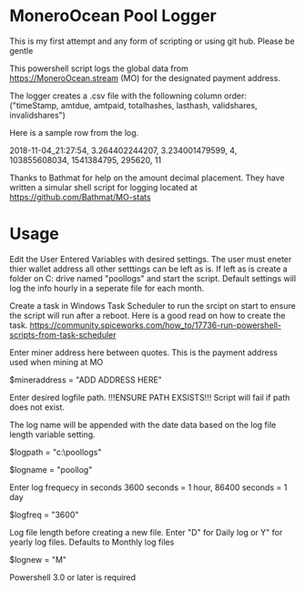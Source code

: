 # MoneroOcean Pool Logger
This is my first attempt and any form of scripting or using git hub. Please be gentle

This powershell script logs the global data from https://MoneroOcean.stream (MO) for the designated payment address.

The logger creates a .csv file with the followning column order:
("timeStamp, amtdue, amtpaid, totalhashes, lasthash, validshares, invalidshares")

Here is a sample row from the log.
 
2018-11-04_21:27:54, 3.264402244207, 3.234001479599, 4, 103855608034, 1541384795, 295620, 11

Thanks to Bathmat for help on the amount decimal placement. They have written a simular shell script for logging
located at https://github.com/Bathmat/MO-stats

# Usage
Edit the User Entered Variables with desired settings. The user must eneter thier wallet address all other setttings can
be left as is. If left as is create a folder on C: drive named "poollogs" and start the script. Default settings will log the info hourly in a seperate file for each month.

Create a task in Windows Task Scheduler to run the srcipt on start to ensure the script will run after a reboot.
Here is a good read on how to create the task. https://community.spiceworks.com/how_to/17736-run-powershell-scripts-from-task-scheduler

Enter miner address here between quotes. This is the payment address used when mining at MO

$mineraddress = "ADD ADDRESS HERE"

Enter desired logfile path. !!!ENSURE PATH EXSISTS!!! Script will fail if path does not exist.

The log name will be appended with the date data based on the log file length variable setting. 

$logpath = "c:\poollogs\"

$logname = "poollog"

Enter log frequecy in seconds 3600 seconds = 1 hour, 86400 seconds = 1 day

$logfreq = "3600"

Log file length before creating a new file. Enter "D" for Daily log or Y" for yearly log files. Defaults to Monthly log files

$lognew = "M"

Powershell 3.0 or later is required




